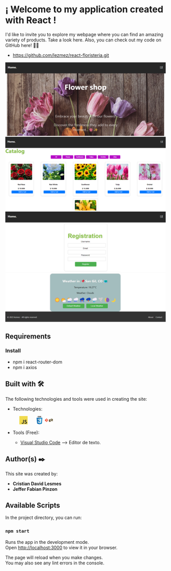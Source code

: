# ¡ Welcome to my application created with React !

I'd like to invite you to explore my webpage where you can find an amazing variety of products. Take a look here. Also, you can check out my code on GitHub here! 🌸✨
* https://github.com/lezmez/react-floristeria.git

![Alt text](image.png)
![Alt text](image-1.png)
![Alt text](image-2.png)
![Alt text](image-3.png)

## Requirements

### Install

* npm i react-router-dom
* npm i axios

## Built with 🛠️
The following technologies and tools were used in creating the site:

- Technologies:

    <img vertical-align="left" alt="JavaScript" title="JavaScript" width="26px" style="margin-left:20px" src="https://raw.githubusercontent.com/github/explore/80688e429a7d4ef2fca1e82350fe8e3517d3494d/topics/javascript/javascript.png" style="max-width:100%;">
    <img vertical-align="left" alt="CSS3" title="CSS3" width="26px" style="margin-left:20px" src="https://raw.githubusercontent.com/github/explore/80688e429a7d4ef2fca1e82350fe8e3517d3494d/topics/css/css.png" style="max-width:100%;">
    <img vertical-align="left" alt="Git" title="Git" width="26px" src="https://raw.githubusercontent.com/github/explore/80688e429a7d4ef2fca1e82350fe8e3517d3494d/topics/git/git.png" style="max-width:100%">

- Tools (Free):
    - [Visual Studio Code](https://code.visualstudio.com/) --> Editor de texto.

## Author(s) ✒️

This site was created by:

* **Cristian David Lesmes**
* **Jeffer Fabian Pinzon**

## Available Scripts

In the project directory, you can run:

### `npm start`

Runs the app in the development mode.\
Open [http://localhost:3000](http://localhost:3000) to view it in your browser.

The page will reload when you make changes.\
You may also see any lint errors in the console.
